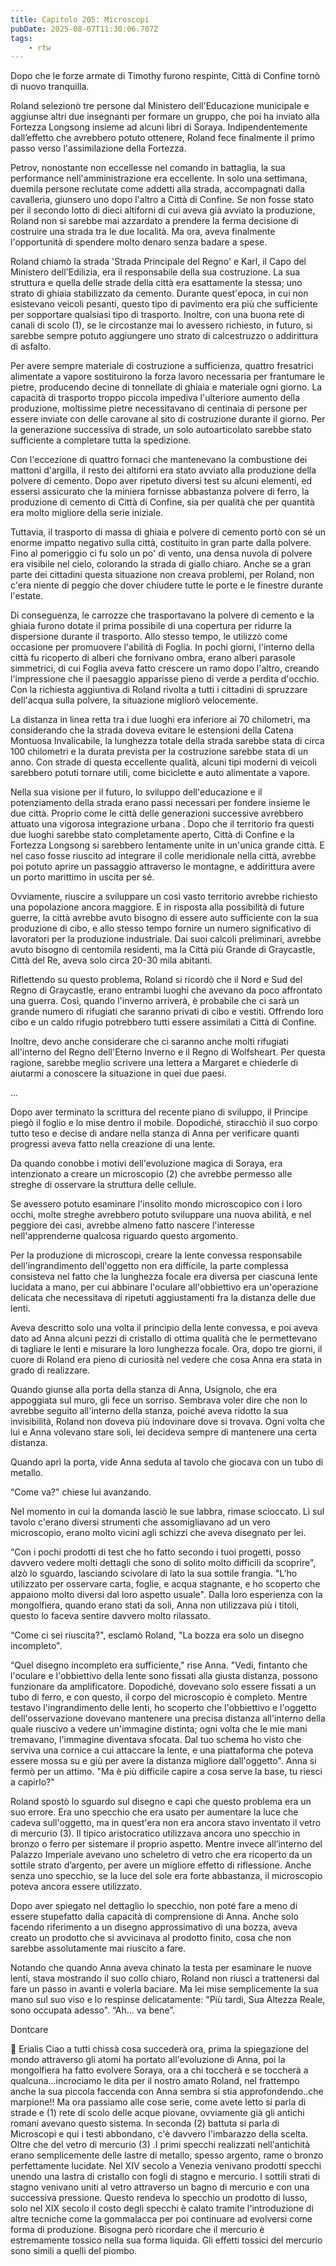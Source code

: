 ```yaml
---
title: Capitolo 205: Microscopi
pubDate: 2025-08-07T11:30:06.707Z
tags:
    - rtw
---
```











Dopo che le forze armate di Timothy furono respinte, Città di Confine tornò di nuovo tranquilla.


Roland selezionò tre persone dal Ministero dell'Educazione municipale e aggiunse altri due insegnanti per formare un gruppo, che poi ha inviato alla Fortezza Longsong insieme ad alcuni libri di Soraya. Indipendentemente dall’effetto che avrebbero potuto ottenere, Roland fece finalmente il primo passo verso l'assimilazione della Fortezza.


Petrov, nonostante non eccellesse nel comando in battaglia, la sua performance nell'amministrazione era eccellente. In solo una settimana, duemila persone reclutate come addetti alla strada, accompagnati dalla cavalleria, giunsero uno dopo l'altro a Città di Confine. Se non fosse stato per il secondo lotto di dieci altiforni di cui aveva già avviato la produzione, Roland non si sarebbe mai azzardato a prendere la ferma decisione di costruire una strada tra le due località. Ma ora, aveva finalmente l'opportunità di spendere molto denaro senza badare a spese.


Roland chiamò la strada 'Strada Principale del Regno' e Karl, il Capo del Ministero dell'Edilizia, era il responsabile della sua costruzione. La sua struttura e quella delle strade della città era esattamente la stessa; uno strato di ghiaia stabilizzato da cemento. Durante quest'epoca, in cui non esistevano veicoli pesanti, questo tipo di pavimento era più che sufficiente per sopportare qualsiasi tipo di trasporto. Inoltre, con una buona rete di canali di scolo (1), se le circostanze mai lo avessero richiesto, in futuro, si sarebbe sempre potuto aggiungere uno strato di calcestruzzo o addirittura di asfalto.


Per avere sempre materiale di costruzione a sufficienza, quattro fresatrici alimentate a vapore sostituirono la forza lavoro necessaria per frantumare le pietre, producendo decine di tonnellate di ghiaia e materiale ogni giorno. La capacità di trasporto troppo piccola impediva l'ulteriore aumento della produzione, moltissime pietre necessitavano di centinaia di persone per essere inviate con delle carovane al sito di costruzione durante il giorno. Per la generazione successiva di strade, un solo autoarticolato sarebbe stato sufficiente a completare tutta la spedizione.


Con l'eccezione di quattro fornaci che mantenevano la combustione dei mattoni d'argilla, il resto dei altiforni era stato avviato alla produzione della polvere di cemento. Dopo aver ripetuto diversi test su alcuni elementi, ed essersi assicurato che la miniera fornisse abbastanza polvere di ferro, la produzione di cemento di Città di Confine, sia per qualità che per quantità era molto migliore della serie iniziale.


Tuttavia, il trasporto di massa di ghiaia e polvere di cemento portò con sé un enorme impatto negativo sulla città, costituito in gran parte dalla polvere. Fino al pomeriggio ci fu solo un po' di vento, una densa nuvola di polvere era visibile nel cielo, colorando la strada di giallo chiaro. Anche se a gran parte dei cittadini questa situazione non creava problemi, per Roland, non c'era niente di peggio che dover chiudere tutte le porte e le finestre durante l'estate.


Di conseguenza, le carrozze che trasportavano la polvere di cemento e la ghiaia furono dotate il prima possibile di una copertura per ridurre la dispersione durante il trasporto. Allo stesso tempo, le utilizzò come occasione per promuovere l'abilità di Foglia. In pochi giorni, l'interno della città fu ricoperto di alberi che fornivano ombra, erano alberi parasole simmetrici, di cui Foglia aveva fatto crescere un ramo dopo l'altro, creando l'impressione che il paesaggio apparisse pieno di verde a perdita d'occhio. Con la richiesta aggiuntiva di Roland rivolta a tutti i cittadini di spruzzare dell'acqua sulla polvere, la situazione migliorò velocemente.


La distanza in linea retta tra i due luoghi era inferiore ai 70 chilometri, ma considerando che la strada doveva evitare le estensioni della Catena Montuosa Invalicabile, la lunghezza totale della strada sarebbe stata di circa 100 chilometri e la durata prevista per la costruzione sarebbe stata di un anno. Con strade di questa eccellente qualità, alcuni tipi moderni di veicoli sarebbero potuti tornare utili, come biciclette e auto alimentate a vapore.


Nella sua visione per il futuro, lo sviluppo dell'educazione e il potenziamento della strada erano passi necessari per fondere insieme le due città. Proprio come le città delle generazioni successive avrebbero attuato una vigorosa integrazione urbana . Dopo che il territorio fra questi due luoghi sarebbe stato completamente aperto, Città di Confine e la Fortezza Longsong si sarebbero lentamente unite in un'unica grande città. E nel caso fosse riuscito ad integrare il colle meridionale nella città, avrebbe poi potuto aprire un passaggio attraverso le montagne, e addirittura avere un porto marittimo in uscita per sé.


Ovviamente, riuscire a sviluppare un così vasto territorio avrebbe richiesto una popolazione ancora maggiore. E in risposta alla possibilità di future guerre, la città avrebbe avuto bisogno di essere auto sufficiente con la sua produzione di cibo, e allo stesso tempo fornire un numero significativo di lavoratori per la produzione industriale. Dai suoi calcoli preliminari, avrebbe avuto bisogno di centomila residenti, ma la Città più Grande di Graycastle, Città del Re, aveva solo circa 20-30 mila abitanti.


Riflettendo su questo problema, Roland si ricordò che il Nord e Sud del Regno di Graycastle, erano entrambi luoghi che avevano da poco affrontato una guerra. Così, quando l'inverno arriverà, è probabile che ci sarà un grande numero di rifugiati che saranno privati di cibo e vestiti. Offrendo loro cibo e un caldo rifugio potrebbero tutti essere assimilati a Città di Confine.


Inoltre, devo anche considerare che ci saranno anche molti rifugiati all'interno del Regno dell'Eterno Inverno e il Regno di Wolfsheart. Per questa ragione, sarebbe meglio scrivere una lettera a Margaret e chiederle di aiutarmi a conoscere la situazione in quei due paesi.


...


Dopo aver terminato la scrittura del recente piano di sviluppo, il Principe piegò il foglio e lo mise dentro il mobile. Dopodiché, stiracchiò il suo corpo tutto teso e decise di andare nella stanza di Anna per verificare quanti progressi aveva fatto nella creazione di una lente.


Da quando conobbe i motivi dell'evoluzione magica di Soraya, era intenzionato a creare un microscopio (2) che avrebbe permesso alle streghe di osservare la struttura delle cellule.


Se avessero potuto esaminare l'insolito mondo microscopico con i loro occhi, molte streghe avrebbero potuto sviluppare una nuova abilità, e nel peggiore dei casi, avrebbe almeno fatto nascere l'interesse nell'apprenderne qualcosa riguardo questo argomento.


Per la produzione di microscopi, creare la lente convessa responsabile dell'ingrandimento dell'oggetto non era difficile, la parte complessa consisteva nel fatto che la lunghezza focale era diversa per ciascuna lente lucidata a mano, per cui abbinare l'oculare all'obbiettivo era un'operazione delicata che necessitava di ripetuti aggiustamenti fra la distanza delle due lenti.


Aveva descritto solo una volta il principio della lente convessa, e poi aveva dato ad Anna alcuni pezzi di cristallo di ottima qualità che le permettevano di tagliare le lenti e misurare la loro lunghezza focale. Ora, dopo tre giorni, il cuore di Roland era pieno di curiosità nel vedere che cosa Anna era stata in grado di realizzare.


Quando giunse alla porta della stanza di Anna, Usignolo, che era appoggiata sul muro, gli fece un sorriso. Sembrava voler dire che non lo avrebbe seguito all'interno della stanza, poiché aveva ridotto la sua invisibilità, Roland non doveva più indovinare dove si trovava. Ogni volta che lui e Anna volevano stare soli, lei decideva sempre di mantenere una certa distanza.


Quando aprì la porta, vide Anna seduta al tavolo che giocava con un tubo di metallo.


“Come va?" chiese lui avanzando.


Nel momento in cui la domanda lasciò le sue labbra, rimase scioccato. Lì sul tavolo c'erano diversi strumenti che assomigliavano ad un vero microscopio, erano molto vicini agli schizzi che aveva disegnato per lei.


“Con i pochi prodotti di test che ho fatto secondo i tuoi progetti, posso davvero vedere molti dettagli che sono di solito molto difficili da scoprire", alzò lo sguardo, lasciando scivolare di lato la sua sottile frangia. "L’ho utilizzato per osservare carta, foglie, e acqua stagnante, e ho scoperto che appaiono molto diversi dal loro aspetto usuale". Dalla loro esperienza con la mongolfiera, quando erano stati da soli, Anna non utilizzava più i titoli, questo lo faceva sentire davvero molto rilassato.


“Come ci sei riuscita?", esclamò Roland, "La bozza era solo un disegno incompleto".


“Quel disegno incompleto era sufficiente," rise Anna. "Vedi, fintanto che l'oculare e l'obbiettivo della lente sono fissati alla giusta distanza, possono funzionare da amplificatore. Dopodiché, dovevano solo essere fissati a un tubo di ferro, e con questo, il corpo del microscopio è completo. Mentre testavo l'ingrandimento delle lenti, ho scoperto che l'obbiettivo e l'oggetto dell'osservazione dovevano mantenere una precisa distanza all'interno della quale riuscivo a vedere un'immagine distinta; ogni volta che le mie mani tremavano, l'immagine diventava sfocata. Dal tuo schema ho visto che serviva una cornice a cui attaccare la lente, e una piattaforma che poteva essere mossa su e giù per avere la distanza migliore dall'oggetto". Anna si fermò per un attimo. "Ma è più difficile capire a cosa serve la base, tu riesci a capirlo?"


Roland spostò lo sguardo sul disegno e capì che questo problema era un suo errore. Era uno specchio che era usato per aumentare la luce che cadeva sull'oggetto, ma in quest'era non era ancora stavo inventato il vetro di mercurio (3). Il tipico aristocratico utilizzava ancora uno specchio in bronzo o ferro per sistemare il proprio aspetto. Mentre invece all’interno del Palazzo Imperiale avevano uno scheletro di vetro che era ricoperto da un sottile strato d’argento, per avere un migliore effetto di riflessione. Anche senza uno specchio, se la luce del sole era forte abbastanza, il microscopio poteva ancora essere utilizzato.


Dopo aver spiegato nel dettaglio lo specchio, non poté fare a meno di essere stupefatto dalla capacità di comprensione di Anna. Anche solo facendo riferimento a un disegno approssimativo di una bozza, aveva creato un prodotto che si avvicinava al prodotto finito, cosa che non sarebbe assolutamente mai riuscito a fare.


Notando che quando Anna aveva chinato la testa per esaminare le nuove lenti, stava mostrando il suo collo chiaro, Roland non riuscì a trattenersi dal fare un passo in avanti e volerla baciare. Ma lei mise semplicemente la sua mano sul suo viso e lo respinse delicatamente: "Più tardi, Sua Altezza Reale, sono occupata adesso".
“Ah… va bene”.






Dontcare






💬 Erialis Ciao a tutti chissà cosa succederà ora, prima la spiegazione del mondo attraverso gli atomi ha portato all'evoluzione di Anna, poi la mongolfiera ha fatto evolvere Soraya, ora a chi toccherà e se toccherà a qualcuna...incrociamo le dita per il nostro amato Roland, nel frattempo anche la sua piccola faccenda con Anna sembra si stia approfondendo..che marpione!! Ma ora passiamo alle cose serie, come avete letto si parla di strade e (1) rete di scolo delle acque piovane, ovviamente già gli antichi romani avevano questo sistema. In seconda (2) battuta si parla di Microscopi e qui i testi abbondano, c'è davvero l'imbarazzo della scelta. Oltre che del vetro di mercurio  (3) .I primi specchi realizzati nell'antichità erano semplicemente delle lastre di metallo, spesso argento, rame o bronzo perfettamente lucidate. Nel XIV secolo a Venezia venivano prodotti specchi unendo una lastra di cristallo con fogli di stagno e mercurio. I sottili strati di stagno venivano uniti al vetro attraverso un bagno di mercurio e con una successiva pressione. Questo rendeva lo specchio un prodotto di lusso, solo nel XIX secolo il costo degli specchi è calato tramite l'introduzione di altre tecniche come la gommalacca per poi continuare ad evolversi come forma di produzione. Bisogna però ricordare che il mercurio è estremamente tossico nella sua forma liquida. Gli effetti tossici del mercurio sono simili  a quelli del piombo.
                                


                                



